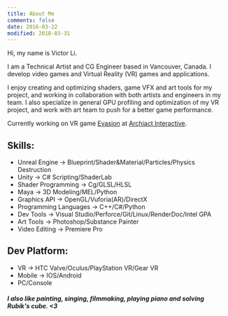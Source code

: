 ```yaml
---
title: About Me
comments: false
date: 2016-03-22
modified: 2018-03-31
---
```

Hi, my name is Victor Li.

I am a Technical Artist and CG Engineer based in Vancouver, Canada. I develop video games and Virtual Reality (VR) games and applications.

I enjoy creating and optimizing shaders, game VFX and art tools for my project, and working in collaboration with both artists and engineers in my team. I also specialize in general GPU profiling and optimization of my VR project, and work with art team to push for a better game performance.
<!-- I also keep the art pipeline clean and efficient in order to maximize performance. -->
<!-- I'm a Technical Artist and Computer Graphics Engineer based in Vancouver with a [Master's degree in Digital Media](http://thecdm.ca/) and a background of computer science. I enjoy interpreting graphics through code and using mathematics and programming as tools to discover how things work and solve problems. -->

<!-- [comment]: I have been always fascinated by the rationality in mathematics and programming, and I enjoy using them as tools to discover how things work and solve problems. I also appreciate the craftmanship and creativity in arts and design, and and I am willing to interpret visual through programming and to bridge the gap between art and technology. -->

Currently working on VR game <a href="https://evasionvrgame.com/" target="_blank">Evasion</a> at <a href="http://archiactinteractive.com" target="_blank">Archiact Interactive</a>.

## Skills:

* Unreal Engine -> Blueprint/Shader&Material/Particles/Physics Destruction
* Unity -> C# Scripting/ShaderLab
* Shader Programming -> Cg/GLSL/HLSL
* Maya -> 3D Modeling/MEL/Python
* Graphics API -> OpenGL/Vuforia(AR)/DirectX
* Programming Languages -> C++/C#/Python
* Dev Tools -> Visual Studio/Perforce/Git/Linux/RenderDoc/Intel GPA
* Art Tools -> Photoshop/Substance Painter
* Video Editing -> Premiere Pro

## Dev Platform:

* VR -> HTC Valve/Oculus/PlayStation VR/Gear VR
* Mobile -> IOS/Android
* PC/Console



##### I also like painting, singing, filmmaking, playing piano and solving Rubik's cube. <3

